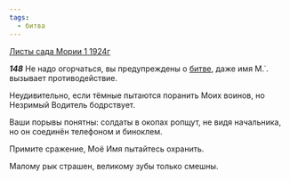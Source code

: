 ```yaml
---
tags:
  - битва
---
```


[Листы сада Мории 1 1924г](https://127.0.0.1:4002/agni/1924)

___148___
Не надо огорчаться, вы предупреждены о [битве](../../../tags/#битва), даже имя М.˙. вызывает противодействие.   

Неудивительно, если тёмные пытаются поранить Моих воинов, но Незримый Водитель бодрствует.   

Ваши порывы понятны: солдаты в окопах ропщут, не видя начальника, но он соединён телефоном и биноклем.   

Примите сражение, Моё Имя пытайтесь охранить.   

Малому рык страшен, великому зубы только смешны.   

